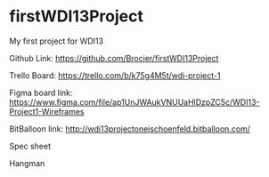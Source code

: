 # firstWDI13Project
My first project for WDI13

Github Link:
https://github.com/Brocier/firstWDI13Project

Trello Board:
https://trello.com/b/k75g4M5t/wdi-project-1

Figma board link:
https://www.figma.com/file/ap1UnJWAukVNUUaHlDzpZC5c/WDI13-Project1-Wireframes


BitBalloon link:
http://wdi13projectonejschoenfeld.bitballoon.com/

Spec sheet

Hangman

